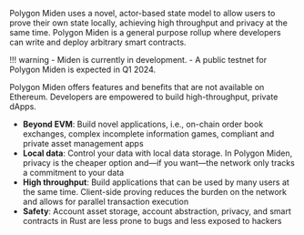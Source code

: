 Polygon Miden uses a novel, actor-based state model to allow users to prove their own state locally, achieving high throughput and privacy at the same time. Polygon Miden is a general purpose rollup where developers can write and deploy arbitrary smart contracts.

!!! warning
    - Miden is currently in development.
    - A public testnet for Polygon Miden is expected in Q1 2024.

Polygon Miden offers features and benefits that are not available on Ethereum. Developers are empowered to build high-throughput, private dApps.

- **Beyond EVM**: Build novel applications, i.e.,  on-chain order book exchanges, complex incomplete information games, compliant and private asset management apps
- **Local data**: Control your data with local data storage. In Polygon Miden, privacy is the cheaper option and—if you want—the network only tracks a commitment to your data
- **High throughput**: Build applications that can be used by many users at the same time. Client-side proving reduces the burden on the network and allows for parallel transaction execution
- **Safety**: Account asset storage, account abstraction, privacy, and smart contracts in Rust are less prone to bugs and less exposed to hackers
